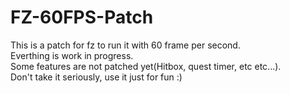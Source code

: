 # FZ-60FPS-Patch
This is a patch for fz to run it with 60 frame per second.  
Everthing is work in progress.  
Some features are not patched yet(Hitbox, quest timer, etc etc...).  
Don't take it seriously, use it just for fun :)  
